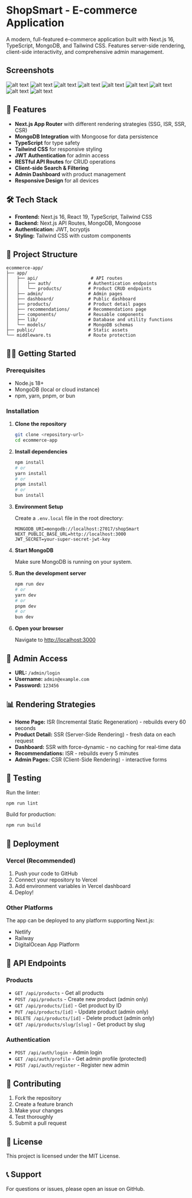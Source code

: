 # ShopSmart - E-commerce Application

A modern, full-featured e-commerce application built with Next.js 16, TypeScript, MongoDB, and Tailwind CSS. Features server-side rendering, client-side interactivity, and comprehensive admin management.

## Screenshots
![alt text](/ecommerce-app/assets/image.png)
![alt text](/ecommerce-app/assets/image-1.png)
![alt text](/ecommerce-app/assets/image-2.png)
![alt text](/ecommerce-app/assets/image-3.png)
![alt text](/ecommerce-app/assets/image-4.png)
![alt text](/ecommerce-app/assets/image-5.png)
![alt text](/ecommerce-app/assets/image-6.png)
![alt text](/ecommerce-app/assets/image-7.png)
![alt text](/ecommerce-app/assets/image-8.png)

## 🚀 Features

- **Next.js App Router** with different rendering strategies (SSG, ISR, SSR, CSR)
- **MongoDB Integration** with Mongoose for data persistence
- **TypeScript** for type safety
- **Tailwind CSS** for responsive styling
- **JWT Authentication** for admin access
- **RESTful API Routes** for CRUD operations
- **Client-side Search & Filtering**
- **Admin Dashboard** with product management
- **Responsive Design** for all devices

## 🛠️ Tech Stack

- **Frontend:** Next.js 16, React 19, TypeScript, Tailwind CSS
- **Backend:** Next.js API Routes, MongoDB, Mongoose
- **Authentication:** JWT, bcryptjs
- **Styling:** Tailwind CSS with custom components

## 📁 Project Structure

```
ecommerce-app/
├── app/
│   ├── api/                    # API routes
│   │   ├── auth/              # Authentication endpoints
│   │   └── products/          # Product CRUD endpoints
│   ├── admin/                 # Admin pages
│   ├── dashboard/             # Public dashboard
│   ├── products/              # Product detail pages
│   ├── recommendations/       # Recommendations page
│   ├── components/            # Reusable components
│   ├── lib/                   # Database and utility functions
│   └── models/                # MongoDB schemas
├── public/                    # Static assets
└── middleware.ts              # Route protection
```

## 🏃‍♂️ Getting Started

### Prerequisites

- Node.js 18+
- MongoDB (local or cloud instance)
- npm, yarn, pnpm, or bun

### Installation

1. **Clone the repository**
   ```bash
   git clone <repository-url>
   cd ecommerce-app
   ```

2. **Install dependencies**
   ```bash
   npm install
   # or
   yarn install
   # or
   pnpm install
   # or
   bun install
   ```

3. **Environment Setup**

   Create a `.env.local` file in the root directory:

   ```env
   MONGODB_URI=mongodb://localhost:27017/shopSmart
   NEXT_PUBLIC_BASE_URL=http://localhost:3000
   JWT_SECRET=your-super-secret-jwt-key
   ```

4. **Start MongoDB**

   Make sure MongoDB is running on your system.

5. **Run the development server**
   ```bash
   npm run dev
   # or
   yarn dev
   # or
   pnpm dev
   # or
   bun dev
   ```

6. **Open your browser**

   Navigate to [http://localhost:3000](http://localhost:3000)

## 🔐 Admin Access

- **URL:** `/admin/login`
- **Username:** `admin@example.com`
- **Password:** `123456`

## 📊 Rendering Strategies

- **Home Page:** ISR (Incremental Static Regeneration) - rebuilds every 60 seconds
- **Product Detail:** SSR (Server-Side Rendering) - fresh data on each request
- **Dashboard:** SSR with force-dynamic - no caching for real-time data
- **Recommendations:** ISR - rebuilds every 5 minutes
- **Admin Pages:** CSR (Client-Side Rendering) - interactive forms

## 🧪 Testing

Run the linter:
```bash
npm run lint
```

Build for production:
```bash
npm run build
```

## 🚀 Deployment

### Vercel (Recommended)

1. Push your code to GitHub
2. Connect your repository to Vercel
3. Add environment variables in Vercel dashboard
4. Deploy!

### Other Platforms

The app can be deployed to any platform supporting Next.js:
- Netlify
- Railway
- DigitalOcean App Platform

## 📝 API Endpoints

### Products
- `GET /api/products` - Get all products
- `POST /api/products` - Create new product (admin only)
- `GET /api/products/[id]` - Get product by ID
- `PUT /api/products/[id]` - Update product (admin only)
- `DELETE /api/products/[id]` - Delete product (admin only)
- `GET /api/products/slug/[slug]` - Get product by slug

### Authentication
- `POST /api/auth/login` - Admin login
- `GET /api/auth/profile` - Get admin profile (protected)
- `POST /api/auth/register` - Register new admin

## 🤝 Contributing

1. Fork the repository
2. Create a feature branch
3. Make your changes
4. Test thoroughly
5. Submit a pull request

## 📄 License

This project is licensed under the MIT License.

## 📞 Support

For questions or issues, please open an issue on GitHub.
